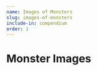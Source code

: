 ```yaml
---
name: Images of Monsters
slug: images-of-monsters
include-in: compendium
order: 1
---
```


# Monster Images